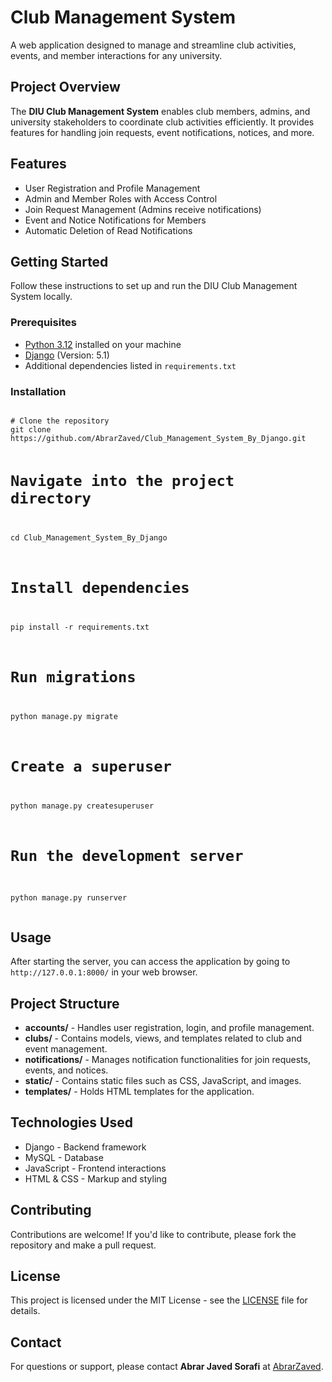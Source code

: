 <!DOCTYPE html>
<html lang="en">
<body>

<h1>Club Management System</h1>
<p>A web application designed to manage and streamline club activities, events, and member interactions for any university.</p>

<h2>Project Overview</h2>
<p>The <strong>DIU Club Management System</strong> enables club members, admins, and university stakeholders to coordinate club activities efficiently. It provides features for handling join requests, event notifications, notices, and more.</p>

<h2>Features</h2>
<ul>
  <li>User Registration and Profile Management</li>
  <li>Admin and Member Roles with Access Control</li>
  <li>Join Request Management (Admins receive notifications)</li>
  <li>Event and Notice Notifications for Members</li>
  <li>Automatic Deletion of Read Notifications</li>
</ul>

<h2>Getting Started</h2>
<p>Follow these instructions to set up and run the DIU Club Management System locally.</p>

<h3>Prerequisites</h3>
<ul>
  <li><a href="https://www.python.org/">Python 3.12</a> installed on your machine</li>
  <li><a href="https://www.djangoproject.com/">Django</a> (Version: 5.1)</li>
  <li>Additional dependencies listed in <code>requirements.txt</code></li>
</ul>

<h3>Installation</h3>
<pre>
<code>
# Clone the repository
git clone https://github.com/AbrarZaved/Club_Management_System_By_Django.git

# Navigate into the project directory
cd Club_Management_System_By_Django

# Install dependencies
pip install -r requirements.txt

# Run migrations
python manage.py migrate

# Create a superuser
python manage.py createsuperuser

# Run the development server
python manage.py runserver
</code>
</pre>

<h2>Usage</h2>
<p>After starting the server, you can access the application by going to <code>http://127.0.0.1:8000/</code> in your web browser.</p>

<h2>Project Structure</h2>
<ul>
  <li><strong>accounts/</strong> - Handles user registration, login, and profile management.</li>
  <li><strong>clubs/</strong> - Contains models, views, and templates related to club and event management.</li>
  <li><strong>notifications/</strong> - Manages notification functionalities for join requests, events, and notices.</li>
  <li><strong>static/</strong> - Contains static files such as CSS, JavaScript, and images.</li>
  <li><strong>templates/</strong> - Holds HTML templates for the application.</li>
</ul>

<h2>Technologies Used</h2>
<ul>
  <li>Django - Backend framework</li>
  <li>MySQL - Database</li>
  <li>JavaScript - Frontend interactions</li>
  <li>HTML & CSS - Markup and styling</li>
</ul>

<h2>Contributing</h2>
<p>Contributions are welcome! If you'd like to contribute, please fork the repository and make a pull request.</p>

<h2>License</h2>
<p>This project is licensed under the MIT License - see the <a href="LICENSE">LICENSE</a> file for details.</p>

<h2>Contact</h2>
<p>For questions or support, please contact <strong>Abrar Javed Sorafi</strong> at <a href="mailto:abrarzaved2002@gmail.com">AbrarZaved</a>.</p>

</body>
</html>
